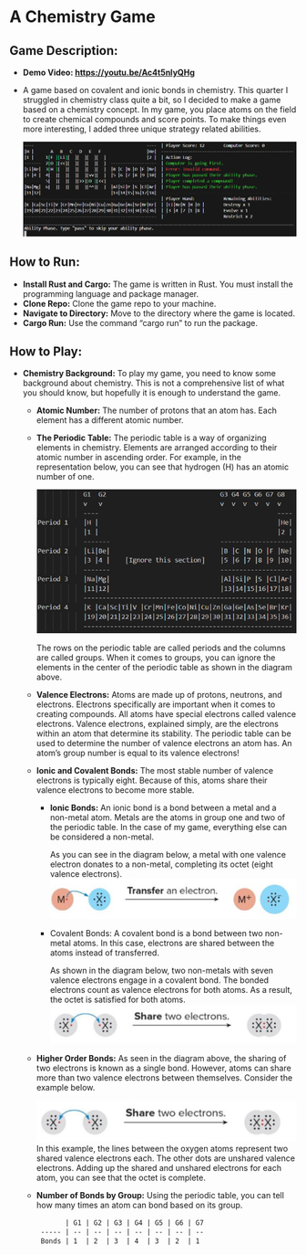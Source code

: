 # **A Chemistry Game**

## **Game Description:**
- **Demo Video: https://youtu.be/Ac4t5nIyQHg**
- A game based on covalent and ionic bonds in chemistry. This quarter I struggled in chemistry class quite a bit, so I decided to make a game based on a chemistry concept. In my game, you place atoms on the field to create chemical compounds and score points. To make things even more interesting, I added three unique strategy related abilities.
  
  ![chemistry game screenshot](demo-images/image1.png)

## **How to Run:**
- **Install Rust and Cargo:** The game is written in Rust. You must install the programming language and package manager. 
- **Clone Repo:** Clone the game repo to your machine. 
- **Navigate to Directory:** Move to the directory where the game is located.
- **Cargo Run:** Use the command “cargo run” to run the package.

## **How to Play:**
- **Chemistry Background:** To play my game, you need to know some background about chemistry. This is not a comprehensive list of what you should know, but hopefully it is enough to understand the game. 
  - **Atomic Number:** The number of protons that an atom has. Each element has a different atomic number.
  - **The Periodic Table:** The periodic table is a way of organizing elements in chemistry. Elements are arranged according to their atomic number in ascending order. For example, in the representation below, you can see that hydrogen (H) has an atomic number of one.
 
    ![chemistry game](demo-images/image2.png)

    The rows on the periodic table are called periods and the columns are called groups. When it comes to groups, you can ignore the elements in the center of the periodic table as shown in the diagram above.
  - **Valence Electrons:** Atoms are made up of protons, neutrons, and electrons. Electrons specifically are important when it comes to creating compounds. All atoms have special electrons called valence electrons. Valence electrons, explained simply, are the electrons within an atom that determine its stability. The periodic table can be used to determine the number of valence electrons an atom has. An atom’s group number is equal to its valence electrons!  
  - **Ionic and Covalent Bonds:** The most stable number of valence electrons is typically eight. Because of this, atoms share their valence electrons to become more stable. 
    - **Ionic Bonds:** An ionic bond is a bond between a metal and a non-metal atom. Metals are the atoms in group one and two of the periodic table. In the case of my game, everything else can be considered a non-metal.  

      As you can see in the diagram below, a metal with one valence electron donates to a non-metal, completing its octet (eight valence electrons).  
      ![chemistry game screenshot](demo-images/image3.png)
    - Covalent Bonds: A covalent bond is a bond between two non-metal atoms. In this case, electrons are shared between the atoms instead of transferred. 

      As shown in the diagram below, two non-metals with seven valence electrons engage in a covalent bond. The bonded electrons count as valence electrons for both atoms. As a result, the octet is satisfied for both atoms.
      ![chemistry game screenshot](demo-images/image4.png)
  - **Higher Order Bonds:** As seen in the diagram above, the sharing of two electrons is known as a single bond. However, atoms can share more than two valence electrons between themselves. Consider the example below.
 
    ![chemistry game screenshot](demo-images/image4.png)
    In this example, the lines between the oxygen atoms represent two shared valence electrons each. The other dots are unshared valence electrons. Adding up the shared and unshared electrons for each atom, you can see that the octet is complete.
  - **Number of Bonds by Group:** Using the periodic table, you can tell how many times an atom can bond based on its group.
 
               | G1 | G2 | G3 | G4 | G5 | G6 | G7
         ----- | -- | -- | -- | -- | -- | -- | --
         Bonds | 1  | 2  | 3  | 4  | 3  | 2  | 1   
